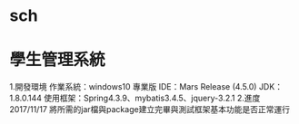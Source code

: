 # sch
<h1>學生管理系統</h1>
1.開發環境
  作業系統：windows10 專業版
  IDE：Mars Release (4.5.0)
  JDK：1.8.0.144
  使用框架：Spring4.3.9、mybatis3.4.5、jquery-3.2.1
2.進度
  2017/11/17 將所需的jar檔與package建立完畢與測試框架基本功能是否正常運行
